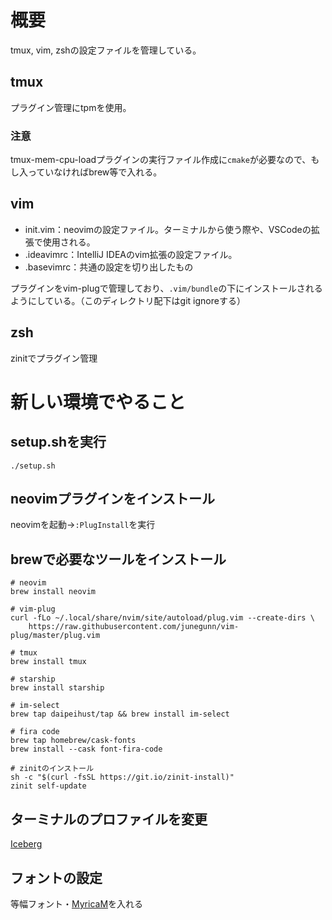 # 概要
tmux, vim, zshの設定ファイルを管理している。

## tmux
プラグイン管理にtpmを使用。

### 注意
tmux-mem-cpu-loadプラグインの実行ファイル作成に`cmake`が必要なので、もし入っていなければbrew等で入れる。

## vim
- init.vim：neovimの設定ファイル。ターミナルから使う際や、VSCodeの拡張で使用される。
- .ideavimrc：IntelliJ IDEAのvim拡張の設定ファイル。
- .basevimrc：共通の設定を切り出したもの

プラグインをvim-plugで管理しており、`.vim/bundle`の下にインストールされるようにしている。（このディレクトリ配下はgit ignoreする）

## zsh
zinitでプラグイン管理

# 新しい環境でやること
## setup.shを実行
```
./setup.sh
```

## neovimプラグインをインストール
neovimを起動→`:PlugInstall`を実行

## brewで必要なツールをインストール
```
# neovim
brew install neovim

# vim-plug
curl -fLo ~/.local/share/nvim/site/autoload/plug.vim --create-dirs \
    https://raw.githubusercontent.com/junegunn/vim-plug/master/plug.vim

# tmux
brew install tmux

# starship
brew install starship

# im-select
brew tap daipeihust/tap && brew install im-select

# fira code
brew tap homebrew/cask-fonts
brew install --cask font-fira-code

# zinitのインストール
sh -c "$(curl -fsSL https://git.io/zinit-install)"
zinit self-update
```

## ターミナルのプロファイルを変更
[Iceberg](http://cocopon.github.io/iceberg.vim/)

## フォントの設定
等幅フォント・[MyricaM](https://myrica.estable.jp/myricamhistry/)を入れる
